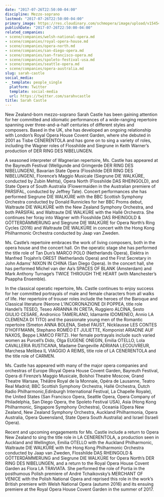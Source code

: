 ```yaml
---
date: "2017-07-26T22:50:00-04:00"
discipline: Mezzo-soprano
lastmod: "2017-07-26T22:50:00-04:00"
primary_image: https://res.cloudinary.com/schmopera/image/upload/v1545409169/media/webhook-uploads/1501123707455/Headshot-1.jpg.jpg
publishDate: "2017-07-26T22:50:00-04:00"
related_companies:
- scene/companies/welsh-national-opera.md
- scene/companies/royal-opera-house.md
- scene/companies/opera-north.md
- scene/companies/san-diego-opera.md
- scene/companies/san-francisco-opera.md
- scene/companies/spoleto-festival-usa.md
- scene/companies/seattle-opera.md
- scene/companies/opera-australia.md
slug: sarah-castle
social_media:
- _template: people_single
  platform: Twitter
  template: social-media
  url: https://twitter.com/sarahvcastle
title: Sarah Castle
---
```


New Zealand-born mezzo-soprano Sarah Castle has been gaining attention for her committed and idiomatic performances of a wide-ranging repertoire spanning over three-and-a-half centuries of different styles and composers.  Based in the UK, she has developed an ongoing relationship with London’s Royal Opera House Covent Garden, where she debuted in 2001 as Tisbe CENERENTOLA and has gone on to sing a variety of roles, including the Wagner roles of Flosshilde and Siegrune in Keith Warner’s production of DER RING DES NIBELUNGEN.

A seasoned interpreter of Wagnerian repertoire, Ms. Castle has appeared at the Bayreuth Festival (Wellgunde and Grimgerde DER RING DES NIBELUNGEN), Bavarian State Opera (Flosshilde DER RING DES NIBELUNGEN), Florence’s Maggio Musicale (Siegrune DIE WALKÜRE, conducted by Zubin Mehta), Opera North (Flosshilde DAS RHEINGOLD), and State Opera of South Australia (Flowermaiden in the Australian premiere of PARSIFAL, conducted by Jeffrey Tate).  Concert performances she has performed Siegrune DIE WALKÜRE with the BBC Scottish Symphony Orchestra conducted by Donald Runnicles for her BBC Proms debut, Waltraute DIE WALKÜRE with the New Zealand Symphony Orchestra, and both PARSIFAL and Waltraute DIE WALKÜRE with the Hallé Orchestra.  She continues her foray into Wagner with Flosshilde DAS RHEINGOLD & GÖTTERDÄMMERUNG and Siegrune DIE WALKÜRE for Opera North’s Ring Cycles (2016) and Waltraute DIE WALKÜRE in concert with the Hong Kong Philharmonic Orchestra conducted by Jaap van Zweden.

Ms. Castle’s repertoire embraces the work of living composers, both in the opera house and the concert hall.  On the operatic stage she has performed the title role of Tan Dun’s MARCO POLO (Netherlands Opera), Elektra in Manfred Trojahn’s OREST (Netherlands Opera) and the First Secretary in John Adams’ NIXON IN CHINA (San Diego Opera).  In the concert hall, she has performed Michel van der Aa’s SPACES OF BLANK (Amsterdam) and Mark Anthony Turnage’s TWICE THROUGH THE HEART (with Manchester’s Psappha Ensemble).

In the classical operatic repertoire, Ms. Castle continues to enjoy success for her committed portrayals of male and female characters from all walks of life.  Her repertoire of trouser roles include the heroes of the Baroque and Classical literature (Nerone L’INCORONAZIONE DI POPPEA, title role Handel’s TESEO, Teseo ARIANNA IN CRETA, Ruggiero ALCINA, Sesto GIULIO CESARE, Andronico TAMERLANO, Idamante IDOMENEO, Annio LA CLEMENZA DI TITO) and the passionate young men of the Romantic repertoire (Smeton ANNA BOLENA, Siebel FAUST, Nicklausse LES CONTES D’HOFFMANN, Stephano ROMÉO ET JULIETTE, Komponist ARIADNE AUF NAXOS, Beppe L’AMICO FRITZ).  Her female portrayals include such varied women as Purcell’s Dido, Olga EUGENE ONEGIN, Emilia OTELLO, Lola CAVALLERIA RUSTICANA, Madame Dangeville ADRIANA LECOUVREUR, Marchesa Melibea IL VIAGGIO A REIMS, title role of LA CENERENTOLA and the title role of CARMEN.

Ms. Castle has appeared with many of the major opera companies and orchestras of Europe (Royal Opera House Covent Garden, Bayreuth Festival, Opera di Firenze’s Maggio Musicale, Bolshoi Theatre Moscow, Grand Theatre Warsaw, Théâtre Royal de la Monnaie, Opéra de Lausanne, Teatro Real Madrid; BBC Scottish Symphony Orchestra, Hallé Orchestra, Dutch Radio Philharmonic,Edinburgh International Festival, La Chapelle Royale), the United States (San Francisco Opera, Seattle Opera, Opera Company of Philadelphia, San Diego Opera, the Spoleto Festival USA), Asia (Hong Kong Philharmonic, Singapore Symphony Orchestra), Oceania (Opera New Zealand, New Zealand Symphony Orchestra, Auckland Philharmonia, Opera Australia, Opera Queensland, State Opera South Australia) and Israel (Israeli Opera).

Recent and upcoming engagements for Ms. Castle include a return to Opera New Zealand to sing the title role in LA CENERENTOLA, a production seen in Auckland and Wellington, Emilia OTELLO with the Auckland Philharmonic, Waltraute DIE WALKÜRE with the Hong Kong Philharmonic Orchestra conducted by Jaap van Zweden, Flosshilde DAS RHEINGOLD & GÖTTERDÄMMERUNG and Siegrune DIE WALKÜRE for Opera North’s DER RING DES NIBELUNGEN, and a return to the Royal Opera House Covent Garden as Flora LA TRAVIATA.  She performed the role of Portia in the posthumous Polish premiere of André Tchaikovsky’s MERCHANT OF VENICE with the Polish National Opera and reprised this role in the work’s British premiere with Welsh National Opera (autumn 2016) and its ensuing premiere at the Royal Opera House Covent Garden in the summer of 2017.
